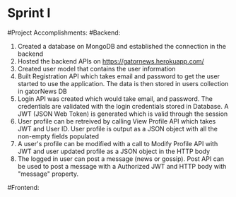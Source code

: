 # Sprint I

#Project Accomplishments:
#Backend:
1) Created a database on MongoDB and established the connection in the backend
2) Hosted the backend APIs on https://gatornews.herokuapp.com/
3) Created user model that contains the user information
4) Built Registration API which takes email and password to get the user started to use the application. The data is then stored in users collection in gatorNews DB
5) Login API was created which would take email, and password. The credentials are validated with the login credentials stored in Database. A JWT (JSON Web Token) is generated which is valid through the session
6) User profile can be retreived by calling View Profile API which takes JWT and User ID. User profile is output as a JSON object with all the non-empty fields populated
7) A user's profile can be modified with a call to Modify Profile API with JWT and user updated profile as a JSON object in the HTTP body
8) The logged in user can post a message (news or gossip). Post API can be used to post a message with a Authorized JWT and HTTP body with "message" property.

#Frontend:
